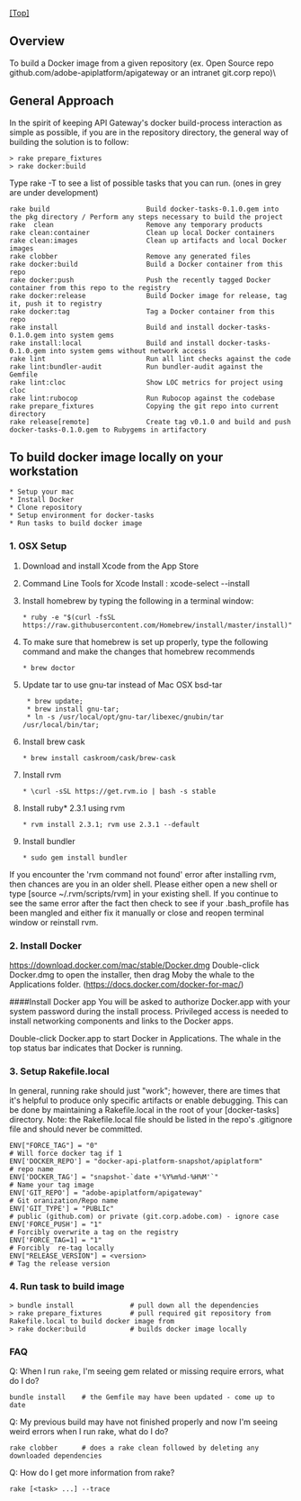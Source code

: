 [\[Top\]](../README.md)

## Overview
To build a Docker image from a given repository (ex. Open Source repo github.com/adobe-apiplatform/apigateway or an intranet git.corp repo)\
 
## General Approach
In the spirit of keeping API Gateway's docker build-process interaction as simple as possible, if you are in the repository directory, the general way of building the solution is to follow:
```
> rake prepare_fixtures  
> rake docker:build

```

Type rake -T to see a list of possible tasks that you can run. (ones in grey are under development)

```
rake build                        Build docker-tasks-0.1.0.gem into the pkg directory / Perform any steps necessary to build the project
rake  clean                       Remove any temporary products
rake clean:container              Clean up local Docker containers
rake clean:images                 Clean up artifacts and local Docker images
rake clobber                      Remove any generated files
rake docker:build                 Build a Docker container from this repo
rake docker:push                  Push the recently tagged Docker container from this repo to the registry
rake docker:release               Build Docker image for release, tag it, push it to registry
rake docker:tag                   Tag a Docker container from this repo 
rake install                      Build and install docker-tasks-0.1.0.gem into system gems
rake install:local                Build and install docker-tasks-0.1.0.gem into system gems without network access
rake lint                         Run all lint checks against the code
rake lint:bundler-audit           Run bundler-audit against the Gemfile
rake lint:cloc                    Show LOC metrics for project using cloc
rake lint:rubocop                 Run Rubocop against the codebase
rake prepare_fixtures             Copying the git repo into current directory
rake release[remote]              Create tag v0.1.0 and build and push docker-tasks-0.1.0.gem to Rubygems in artifactory
```
## To build docker image locally on your workstation
```
* Setup your mac
* Install Docker
* Clone repository
* Setup environment for docker-tasks
* Run tasks to build docker image
```

### 1. OSX Setup
1. Download and install Xcode from the App Store
2. Command Line Tools for Xcode Install : xcode-select --install

3. Install homebrew by typing the following in a terminal window:
     ```
     * ruby -e "$(curl -fsSL https://raw.githubusercontent.com/Homebrew/install/master/install)"
     ```
4. To make sure that homebrew is set up properly, type the following command and make the changes that homebrew recommends
     ```
     * brew doctor
     ```
5. Update tar to use gnu-tar instead of Mac OSX bsd-tar
    ```
     * brew update;
     * brew install gnu-tar;
     * ln -s /usr/local/opt/gnu-tar/libexec/gnubin/tar /usr/local/bin/tar;
    ```
6. Install brew cask
     ```
     * brew install caskroom/cask/brew-cask
     ```
7. Install rvm 
     ```
     * \curl -sSL https://get.rvm.io | bash -s stable
     ```

9. Install ruby* 2.3.1 using rvm 
     ```
     * rvm install 2.3.1; rvm use 2.3.1 --default
     ```

10. Install bundler 
     ```
     * sudo gem install bundler
     ```
If you encounter the 'rvm command not found' error after installing rvm, then chances are you in an older shell. Please either open a new shell or type [source ~/.rvm/scripts/rvm] in your existing shell. If you continue to see the same error after the fact then check to see if your .bash_profile has been mangled and either fix it manually or close and reopen terminal window or reinstall rvm.
 
### 2. Install Docker

https://download.docker.com/mac/stable/Docker.dmg
Double-click Docker.dmg to open the installer, then drag Moby the whale to the Applications folder.  (https://docs.docker.com/docker-for-mac/)

####Install Docker app
You will be asked to authorize Docker.app with your system password during the install process. Privileged access is needed to install networking components and links to the Docker apps.

Double-click Docker.app to start Docker in Applications.
The whale in the top status bar indicates that Docker is running.


### 3. Setup Rakefile.local 

In general, running rake <tasks> should just "work"; however, there are times that it's helpful to produce only specific artifacts or enable debugging. This can be done by maintaining a Rakefile.local in the root of your [docker-tasks] directory. Note: the Rakefile.local file should be listed in the repo's .gitignore file and should never be committed.
```
ENV["FORCE_TAG"] = "0"                                                 # Will force docker tag if 1
ENV['DOCKER_REPO'] = "docker-api-platform-snapshot/apiplatform"        # repo name 
ENV['DOCKER_TAG'] = "snapshot-`date +'%Y%m%d-%H%M'`"                   # Name your tag image
ENV['GIT_REPO'] = "adobe-apiplatform/apigateway"                       # Git oranization/Repo name 
ENV['GIT_TYPE'] = "PUBLIc"                                             # public (github.com) or private (git.corp.adobe.com) - ignore case
ENV['FORCE_PUSH'] = "1"                                                # Forcibly overwrite a tag on the registry
ENV['FORCE_TAG=1] = "1"                                                # Forcibly  re-tag locally
ENV["RELEASE_VERSION"] = <version>                                     # Tag the release version
```
### 4. Run task to build image
```
> bundle install              # pull down all the dependencies
> rake prepare_fixtures       # pull required git repository from Rakefile.local to build docker image from
> rake docker:build           # builds docker image locally
```


### FAQ
Q: When I run ```rake```, I'm seeing gem related or missing require errors, what do I do?
```
bundle install    # the Gemfile may have been updated - come up to date
```
Q: My previous build may have not finished properly and now I'm seeing weird errors when I run rake, what do I do?
```
rake clobber      # does a rake clean followed by deleting any downloaded dependencies 
```
Q: How do I get more information from rake?
```
rake [<task> ...] --trace
```
